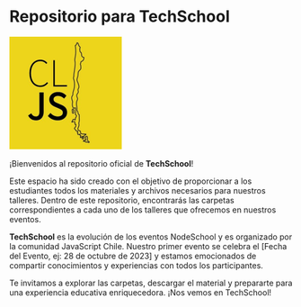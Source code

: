 # Repositorio para TechSchool


<img src="images/cljs.jpg" alt="cljs" width="200">

¡Bienvenidos al repositorio oficial de **TechSchool**!

Este espacio ha sido creado con el objetivo de proporcionar a los estudiantes todos los materiales y archivos necesarios para nuestros talleres. Dentro de este repositorio, encontrarás las carpetas correspondientes a cada uno de los talleres que ofrecemos en nuestros eventos.

**TechSchool** es la evolución de los eventos NodeSchool y es organizado por la comunidad JavaScript Chile. Nuestro primer evento se celebra el [Fecha del Evento, ej: 28 de octubre de 2023] y estamos emocionados de compartir conocimientos y experiencias con todos los participantes.

Te invitamos a explorar las carpetas, descargar el material y prepararte para una experiencia educativa enriquecedora. ¡Nos vemos en TechSchool!

